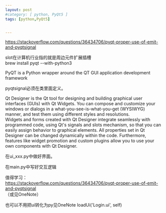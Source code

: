 ```yaml
---
layout: post
#category: [ python, PyQt5 ]
tags: [python,PyQt5]


---
```


https://stackoverflow.com/questions/36434706/pyqt-proper-use-of-emit-and-pyqtsignal   

slot在计算机行业指的就是周边元件扩展插槽    
brew install pyqt --with-python3


PyQT is a Python wrapper around the QT GUI application development framework


pyqtsignal必须在类里面定义。   

Qt Designer is the Qt tool for designing and building graphical user interfaces (GUIs) with Qt Widgets. You can compose and customize your windows or dialogs in a what-you-see-is-what-you-get (WYSIWYG) manner, and test them using different styles and resolutions.   
Widgets and forms created with Qt Designer integrate seamlessly with programmed code, using Qt's signals and slots mechanism, so that you can easily assign behavior to graphical elements. All properties set in Qt Designer can be changed dynamically within the code. Furthermore, features like widget promotion and custom plugins allow you to use your own components with Qt Designer.   


在ui_xxx.py中做好界面。   

在main.py中写好交互逻辑         

值得学习：   
https://stackoverflow.com/questions/36434706/pyqt-proper-use-of-emit-and-pyqtsignal   
（或见OneNote）



也可以不用把ui转化为py见OneNote
 loadUi('Login.ui', self)
